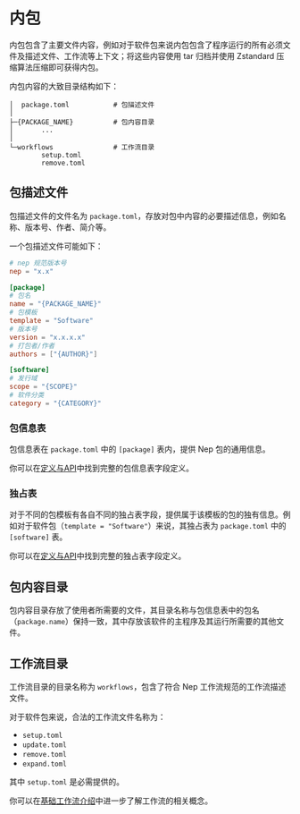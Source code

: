 # 内包
内包包含了主要文件内容，例如对于软件包来说内包包含了程序运行的所有必须文件及描述文件、工作流等上下文；将这些内容使用 tar 归档并使用 Zstandard 压缩算法压缩即可获得内包。

内包内容的大致目录结构如下：
```
│  package.toml           # 包描述文件
│
├─{PACKAGE_NAME}          # 包内容目录
│       ...
│
└─workflows               # 工作流目录
        setup.toml
        remove.toml
```
## 包描述文件
包描述文件的文件名为 `package.toml`，存放对包中内容的必要描述信息，例如名称、版本号、作者、简介等。

一个包描述文件可能如下：
```toml
# nep 规范版本号
nep = "x.x"

[package]
# 包名
name = "{PACKAGE_NAME}"
# 包模板
template = "Software"
# 版本号
version = "x.x.x.x"
# 打包者/作者
authors = ["{AUTHOR}"]

[software]
# 发行域
scope = "{SCOPE}"
# 软件分类
category = "{CATEGORY}"
```
### 包信息表
包信息表在 `package.toml` 中的 `[package]` 表内，提供 Nep 包的通用信息。

你可以在[定义与API](/nep/definition/1-package)中找到完整的包信息表字段定义。
### 独占表
对于不同的包模板有各自不同的独占表字段，提供属于该模板的包的独有信息。例如对于软件包（`template = "Software"`）来说，其独占表为 `package.toml` 中的 `[software]` 表。

你可以在[定义与API](/nep/definition/1-package)中找到完整的独占表字段定义。
## 包内容目录
包内容目录存放了使用者所需要的文件，其目录名称与包信息表中的包名（`package.name`）保持一致，其中存放该软件的主程序及其运行所需要的其他文件。
## 工作流目录
工作流目录的目录名称为 `workflows`，包含了符合 Nep 工作流规范的工作流描述文件。

对于软件包来说，合法的工作流文件名称为：
* `setup.toml`
* `update.toml`
* `remove.toml`
* `expand.toml`

其中 `setup.toml` 是必需提供的。

你可以在[基础工作流介绍](/nep/workflow/1-basic)中进一步了解工作流的相关概念。